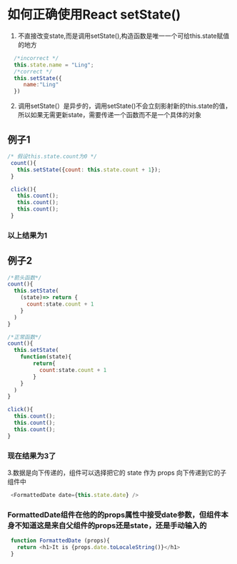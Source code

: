 # 如何正确使用React setState()

  1. 不直接改变state,而是调用setState(),构造函数是唯一一个可给this.state赋值的地方

```js
  /*incorrect */
  this.state.name = "Ling";
  /*correct */
  this.setState({
     name:"Ling"
  })
```

  2. 调用setState(）是异步的，调用setState()不会立刻影射新的this.state的值，所以如果无需更新state，需要传递一个函数而不是一个具体的对象

## 例子1

```js
/* 假设this.state.count为0 */
 count(){  
   this.setState({count: this.state.count + 1});
 }

 click(){
   this.count();
   this.count();
   this.count();
 }
```

### 以上结果为1

## 例子2

```js
/*箭头函数*/
count(){
  this.setState(
    (state)=> return {
      count:state.count + 1
    }
  )
}

/*正常函数*/
count(){
  this.setState(
    function(state){
        return{
          count:state.count + 1
        }
    }
  )
}

click(){
  this.count();
  this.count();
  this.count();
}
```

### 现在结果为3了

3.数据是向下传递的，组件可以选择把它的 state 作为 props 向下传递到它的子组件中

```js
 <FormattedDate date={this.state.date} />
```

### FormattedDate组件在他的的props属性中接受date参数，但组件本身不知道这是来自父组件的props还是state，还是手动输入的

```js
 function FormattedDate (props){
   return <h1>It is {props.date.toLocaleString()}</h1>
 }
```
